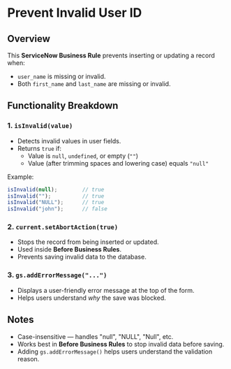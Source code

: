 
#  Prevent Invalid User ID

## Overview
This **ServiceNow Business Rule** prevents inserting or updating a record when:
- `user_name` is missing or invalid.
- Both `first_name` and `last_name` are missing or invalid.

## Functionality Breakdown

### 1. `isInvalid(value)`
- Detects invalid values in user fields.
- Returns `true` if:
  - Value is `null`, `undefined`, or empty (`""`)
  - Value (after trimming spaces and lowering case) equals `"null"`

Example:
```javascript
isInvalid(null);        // true
isInvalid("");          // true
isInvalid("NULL");      // true
isInvalid("john");      // false
```

### 2. `current.setAbortAction(true)`
- Stops the record from being inserted or updated.
- Used inside **Before Business Rules**.
- Prevents saving invalid data to the database.

### 3. `gs.addErrorMessage("...")`
- Displays a user-friendly error message at the top of the form.
- Helps users understand *why* the save was blocked.


##  Notes
- Case-insensitive — handles "null", "NULL", "Null", etc.  
- Works best in **Before Business Rules** to stop invalid data before saving.  
- Adding `gs.addErrorMessage()` helps users understand the validation reason.

